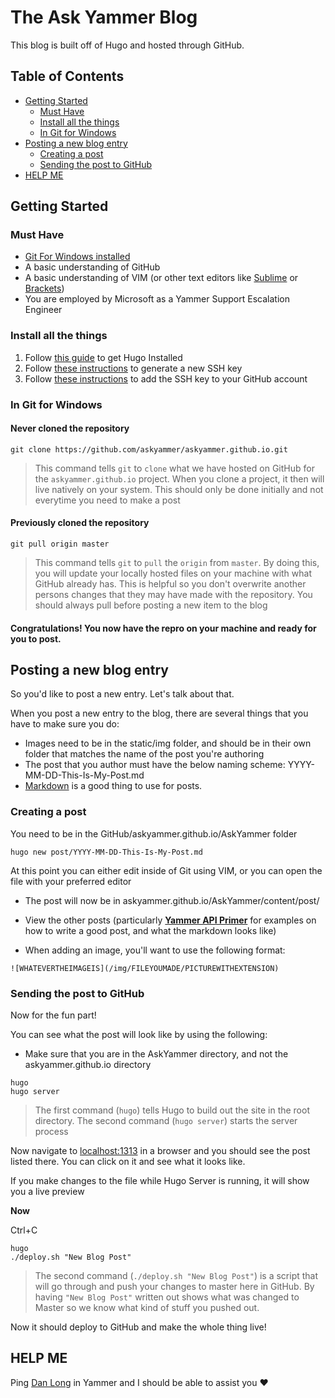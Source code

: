 # The Ask Yammer Blog

This blog is built off of Hugo and hosted through GitHub.

## Table of Contents
- [Getting Started](#getting-started)
  * [Must Have](#must-have)
  * [Install all the things](#install-all-the-things)
  * [In Git for Windows](#in-git-for-windows)
- [Posting a new blog entry](#posting-a-new-blog-entry)
  * [Creating a post](#creating-a-post)
  * [Sending the post to GitHub](#sending-the-post-to-github)
- [HELP ME](#help-me)

## Getting Started

### Must Have
* [Git For Windows installed](https://git-scm.com/download/win)
* A basic understanding of GitHub
* A basic understanding of VIM (or other text editors like [Sublime](https://www.sublimetext.com/) or [Brackets](http://brackets.io/))
* You are employed by Microsoft as a Yammer Support Escalation Engineer


### Install all the things

1. Follow [this guide](https://gohugo.io/getting-started/installing/#windows) to get Hugo Installed
2. Follow [these instructions](https://help.github.com/articles/generating-a-new-ssh-key-and-adding-it-to-the-ssh-agent/) to generate a new SSH key
3. Follow [these instructions](https://help.github.com/articles/adding-a-new-ssh-key-to-your-github-account/) to add the SSH key to your GitHub account

### In Git for Windows

#### Never cloned the repository
`git clone https://github.com/askyammer/askyammer.github.io.git`
> This command tells `git` to `clone` what we have hosted on GitHub for the `askyammer.github.io` project. When you clone a project, it then will live natively on your system. This should only be done initially and not everytime you need to make a post

#### Previously cloned the repository
`git pull origin master`
> This command tells `git` to `pull` the `origin` from `master`. By doing this, you will update your locally hosted files on your machine with what GitHub already has. This is helpful so you don't overwrite another persons changes that they may have made with the repository. You should always pull before posting a new item to the blog

#### Congratulations! You now have the repro on your machine and ready for you to post.

## Posting a new blog entry

So you'd like to post a new entry. Let's talk about that.

When you post a new entry to the blog, there are several things that you have to make sure you do:

* Images need to be in the static/img folder, and should be in their own folder that matches the name of the post you're authoring
* The post that you author must have the below naming scheme:
YYYY-MM-DD-This-Is-My-Post.md
* [Markdown](https://github.com/adam-p/markdown-here/wiki/Markdown-Cheatsheet) is a good thing to use for posts.

### Creating a post
You need to be in the GitHub/askyammer.github.io/AskYammer folder

`hugo new post/YYYY-MM-DD-This-Is-My-Post.md`

At this point you can either edit inside of Git using VIM, or you can open the file with your preferred editor

* The post will now be in askyammer.github.io/AskYammer/content/post/

* View the other posts (particularly [**Yammer API Primer**](https://github.com/askyammer/askyammer.github.io/edit/master/AskYammer/content/post/2017-09-05-Yammer-API-Primer.md) for examples on how to write a good post, and what the markdown looks like)

* When adding an image, you'll want to use the following format:

`![WHATEVERTHEIMAGEIS](/img/FILEYOUMADE/PICTUREWITHEXTENSION)`

### Sending the post to GitHub
Now for the fun part!

You can see what the post will look like by using the following:

* Make sure that you are in the AskYammer directory, and not the askyammer.github.io directory

````
hugo
hugo server
````
> The first command (`hugo`) tells Hugo to build out the site in the root directory. The second command (`hugo server`) starts the server process

Now navigate to [localhost:1313](http://localhost:1313) in a browser and you should see the post listed there. You can click on it and see what it looks like. 

If you make changes to the file while Hugo Server is running, it will show you a live preview

**Now**

Ctrl+C

````
hugo
./deploy.sh "New Blog Post"
````
> The second command (`./deploy.sh "New Blog Post"`) is a script that will go through and push your changes to master here in GitHub. By having `"New Blog Post"` written out shows what was changed to Master so we know what kind of stuff you pushed out.

Now it should deploy to GitHub and make the whole thing live!

## HELP ME
Ping [Dan Long](https://www.yammer.com/microsoft.com/#/users/1510044728) in Yammer and I should be able to assist you :heart:

